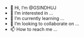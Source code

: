 - 👋 Hi, I’m @GSINDHUJ
- 👀 I’m interested in ...
- 🌱 I’m currently learning ...
- 💞️ I’m looking to collaborate on ...
- 📫 How to reach me ...

<!---
GSINDHUJ/GSINDHUJ is a ✨ special ✨ repository because its `README.md` (this file) appears on your GitHub profile.
You can click the Preview link to take a look at your changes.
--->
